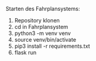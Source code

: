 Starten des Fahrplansystems:
1. Repository klonen
2. cd in Fahrplansystem
3. python3 -m venv venv
4. source venv/bin/activate
5. pip3 install -r requirements.txt 
6. flask run
